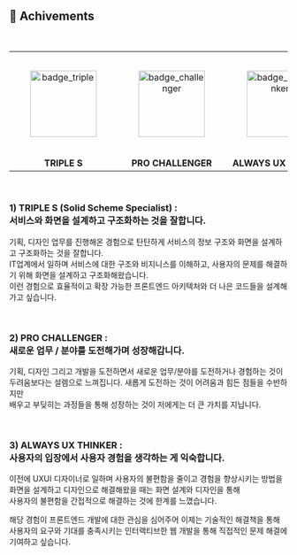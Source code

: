 ## 🚀 Achivements <br />

<br />

<table align="center">
 <tr>
    <td width="200" height="190" align="center">
      <img src="https://github.com/doitchuu/doitchuu/assets/43771772/dfb8f737-626b-4250-89b1-0986dc7ccd12" width="120" style="margin: 30px;" alt="badge_triple" />
    </td>
    <td width="200" height="190" align="center">
      <img src="https://github.com/doitchuu/doitchuu/assets/43771772/ef4043a9-b5a4-48b1-ad16-2f39cbae1994" width="120" style="margin: 30px;" alt="badge_challenger"/>
    </td>
    <td width="200" height="190" align="center">
      <img src="https://github.com/doitchuu/doitchuu/assets/43771772/b82a519f-1de4-4e8f-b39e-4c3a6cc6e8aa" width="120" style="margin: 30px;" alt="badge_ux_thinker"/>
    </td>
 </tr>
 <tr>
    <td align="center">
     <b>TRIPLE S</b>
    </td>
    <td align="center">
      <b> PRO CHALLENGER</b></a>
    </td>
    <td align="center">
      <b> ALWAYS UX THINKER</b></a>
    </td>
 </tr>
</table>


<br />

### 1) TRIPLE S (Solid Scheme Specialist) : <br />서비스와 화면을 설계하고 구조화하는 것을 잘합니다.

기획, 디자인 업무를 진행해온 경험으로 탄탄하게 서비스의 정보 구조와 화면을 설계하고 구조화하는 것을 잘합니다.<br />
IT업계에서 일하며 서비스에 대한 구조와 비지니스를 이해하고, 사용자의 문제를 해결하기 위해 화면을 설계하고 구조화해왔습니다.<br />
이런 경험으로 효율적이고 확장 가능한 프론트엔드 아키텍처와 더 나은 코드들을 설계해가고 싶습니다.<br />

<br />

### 2) PRO CHALLENGER : <br />새로운 업무 / 분야를 도전해가며 성장해갑니다.

기획, 디자인 그리고 개발을 도전하면서 새로운 업무/분야를 도전하거나 경험하는 것이<br />
두려움보다는 설렘으로 느껴집니다. 새롭게 도전하는 것이 어려움과 힘든 점들을 수반하지만<br />
배우고 부딪히는 과정들을 통해 성장하는 것이 저에게는 더 큰 가치를 지닙니다.

<br />

### 3) ALWAYS UX THINKER : <br />사용자의 입장에서 사용자 경험을 생각하는 게 익숙합니다.

이전에 UXUI 디자이너로 일하며 사용자의 불편함을 줄이고 경험을 향상시키는 방법을<br />
화면을 설계하고 디자인으로 해결해왔을 때는 화면 설계와 디자인을 통해<br />
사용자의 불편함을 간접적으로 해결하는 것에 한계를 느꼈습니다.

해당 경험이 프론트엔드 개발에 대한 관심을 심어주어 이제는 기술적인 해결책을 통해<br />
사용자의 요구와 기대를 충족시키는 인터랙티브한 웹 개발을 통해 직접적인 문제 해결에 기여하고 싶습니다.

<br />
